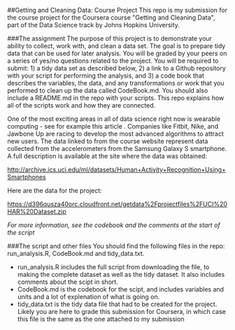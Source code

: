 ##Getting and Cleaning Data: Course Project
This repo is my submission for the course project for the Coursera course "Getting and Cleaning Data", part of the Data Science track by Johns Hopkins University.

###The assignment
The purpose of this project is to demonstrate your ability to collect, work with, and clean a data set. The goal is to prepare tidy data that can be used for later analysis. You will be graded by your peers on a series of yes/no questions related to the project. You will be required to submit: 1) a tidy data set as described below, 2) a link to a Github repository with your script for performing the analysis, and 3) a code book that describes the variables, the data, and any transformations or work that you performed to clean up the data called CodeBook.md. You should also include a README.md in the repo with your scripts. This repo explains how all of the scripts work and how they are connected. 

One of the most exciting areas in all of data science right now is wearable computing - see for example this article . Companies like Fitbit, Nike, and Jawbone Up are racing to develop the most advanced algorithms to attract new users. The data linked to from the course website represent data collected from the accelerometers from the Samsung Galaxy S smartphone. A full description is available at the site where the data was obtained:

http://archive.ics.uci.edu/ml/datasets/Human+Activity+Recognition+Using+Smartphones

Here are the data for the project:

https://d396qusza40orc.cloudfront.net/getdata%2Fprojectfiles%2FUCI%20HAR%20Dataset.zip

*For more information, see the codebook and the comments at the start of the script*

###The script and other files
You should find the following files in the repo: run_analysis.R, CodeBook.md and tidy_data.txt.

- run_analysis.R includes the full script from downloading the file, to making the complete dataset as well as the tidy dataset. It also includes comments about the scipt in short.
- CodeBook.md is the codebook for the scipt, and includes variables and units and a lot of explenation of what is going on.
- tidy_data.txt is the tidy data file that had to be created for the project. Likely you are here to grade this submission for Coursera, in which case this file is the same as the one attached to my submission